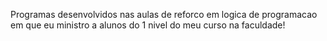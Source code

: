Programas desenvolvidos nas aulas de reforco em logica de programacao em que eu ministro a alunos do 1 nivel do meu curso na faculdade!
